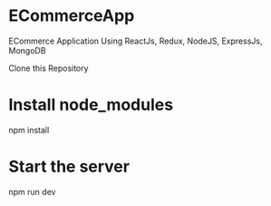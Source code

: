 # ECommerceApp
ECommerce Application Using ReactJs, Redux, NodeJS, ExpressJs, MongoDB

Clone this Repository

# Install node_modules
npm install

# Start the server
npm run dev

